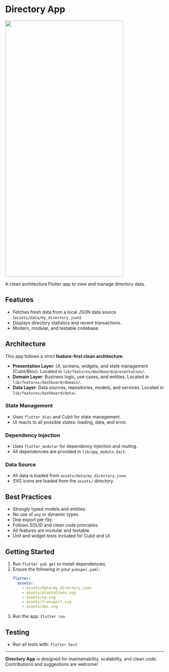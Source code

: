 # Directory App

<img src="https://github.com/user-attachments/assets/41c422ae-1b1b-4528-8fca-d603bcbe62e5" width="375" height="812"/>

A clean architecture Flutter app to view and manage directory data.

## Features
- Fetches fresh data from a local JSON data source (`assets/data/my_directory.json`).
- Displays directory statistics and recent transactions.
- Modern, modular, and testable codebase.

## Architecture
This app follows a strict **feature-first clean architecture**:

- **Presentation Layer**: UI, screens, widgets, and state management (Cubit/Bloc). Located in `lib/features/dashboard/presentation/`.
- **Domain Layer**: Business logic, use cases, and entities. Located in `lib/features/dashboard/domain/`.
- **Data Layer**: Data sources, repositories, models, and services. Located in `lib/features/dashboard/data/`.

### State Management
- Uses `flutter_bloc` and Cubit for state management.
- UI reacts to all possible states: loading, data, and error.

### Dependency Injection
- Uses `flutter_modular` for dependency injection and routing.
- All dependencies are provided in `lib/app_module.dart`.

### Data Source
- All data is loaded from `assets/data/my_directory.json`.
- SVG icons are loaded from the `assets/` directory.

## Best Practices
- Strongly typed models and entities.
- No use of `any` or dynamic types.
- One export per file.
- Follows SOLID and clean code principles.
- All features are modular and testable.
- Unit and widget tests included for Cubit and UI.

## Getting Started
1. Run `flutter pub get` to install dependencies.
2. Ensure the following in your `pubspec.yaml`:
   ```yaml
   flutter:
     assets:
       - assets/data/my_directory.json
       - assets/plantations.svg
       - assets/cp.svg
       - assets/transport.svg
       - assets/doc.svg
   ```
3. Run the app: `flutter run`

## Testing
- Run all tests with: `flutter test`

---

**Directory App** is designed for maintainability, scalability, and clean code. Contributions and suggestions are welcome!

